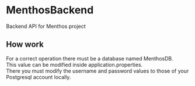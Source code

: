 # MenthosBackend
Backend API for Menthos project

## How work

For a correct operation there must be a database named MenthosDB.  
This value can be modified inside application.properties.  
There you must modify the username and password values to those of your Postgresql account locally.